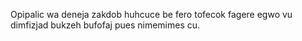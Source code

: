Opipalic wa deneja zakdob huhcuce be fero tofecok fagere egwo vu dimfizjad bukzeh bufofaj pues nimemimes cu.